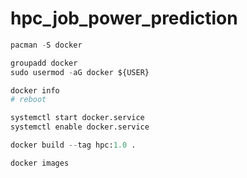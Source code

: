 # hpc_job_power_prediction

```python
pacman -S docker

groupadd docker
sudo usermod -aG docker ${USER}

docker info
# reboot

systemctl start docker.service
systemctl enable docker.service

docker build --tag hpc:1.0 .

docker images
```

